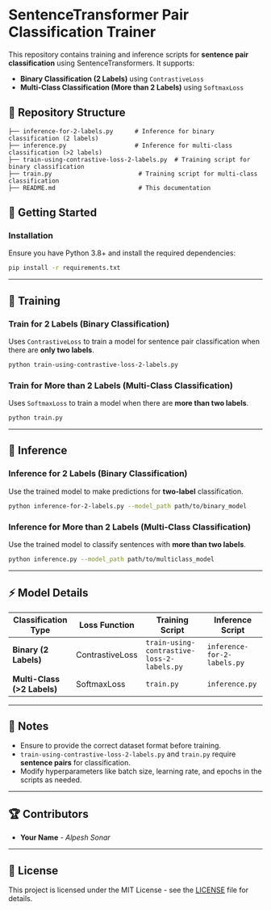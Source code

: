 # SentenceTransformer Pair Classification Trainer

This repository contains training and inference scripts for **sentence pair classification** using SentenceTransformers. It supports:
- **Binary Classification (2 Labels)** using `ContrastiveLoss`
- **Multi-Class Classification (More than 2 Labels)** using `SoftmaxLoss`

## 📌 Repository Structure

```
├── inference-for-2-labels.py      # Inference for binary classification (2 labels)
├── inference.py                   # Inference for multi-class classification (>2 labels)
├── train-using-contrastive-loss-2-labels.py  # Training script for binary classification
├── train.py                        # Training script for multi-class classification
├── README.md                       # This documentation
```

## 🚀 Getting Started

### Installation
Ensure you have Python 3.8+ and install the required dependencies:

```bash
pip install -r requirements.txt
```

---

## 🔧 Training

### Train for **2 Labels (Binary Classification)**
Uses `ContrastiveLoss` to train a model for sentence pair classification when there are **only two labels**.

```bash
python train-using-contrastive-loss-2-labels.py
```

### Train for **More than 2 Labels (Multi-Class Classification)**
Uses `SoftmaxLoss` to train a model when there are **more than two labels**.

```bash
python train.py
```

---

## 🧐 Inference

### Inference for **2 Labels (Binary Classification)**
Use the trained model to make predictions for **two-label** classification.

```bash
python inference-for-2-labels.py --model_path path/to/binary_model
```

### Inference for **More than 2 Labels (Multi-Class Classification)**
Use the trained model to classify sentences with **more than two labels**.

```bash
python inference.py --model_path path/to/multiclass_model
```

---

## ⚡ Model Details

| Classification Type | Loss Function      | Training Script                                     | Inference Script                     |
|--------------------|------------------|------------------------------------------------|--------------------------------|
| **Binary (2 Labels)** | ContrastiveLoss   | `train-using-contrastive-loss-2-labels.py`  | `inference-for-2-labels.py` |
| **Multi-Class (>2 Labels)** | SoftmaxLoss      | `train.py`                                 | `inference.py`               |

---

## 📌 Notes
- Ensure to provide the correct dataset format before training.
- `train-using-contrastive-loss-2-labels.py` and `train.py` require **sentence pairs** for classification.
- Modify hyperparameters like batch size, learning rate, and epochs in the scripts as needed.

---

## 🏆 Contributors
- **Your Name** - *Alpesh Sonar*

---

## 📜 License
This project is licensed under the MIT License - see the [LICENSE](LICENSE) file for details.

